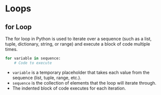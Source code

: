 # Loops

## for Loop

The for loop in Python is used to iterate over a sequence 
(such as a list, tuple, dictionary, string, or range) and 
execute a block of code multiple times.

```python
for variable in sequence:
    # Code to execute
```

* `variable` is a temporary placeholder that takes each 
    value from the sequence (list, tuple, range, etc.).
* `sequence` is the collection of elements that the loop 
    will iterate through.
* The indented block of code executes for each iteration.